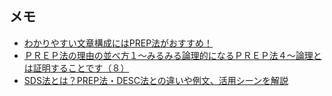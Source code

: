 ## メモ
- [わかりやすい文章構成にはPREP法がおすすめ！](https://tech-camp.in/note/careerchange/53916/)
- [ＰＲＥＰ法の理由の並べ方１～みるみる論理的になるＰＲＥＰ法４～論理とは証明することです（８）](https://concept-trade.net/copywriting/marketing/idea/logic/2015111001.html)
- [SDS法とは？PREP法・DESC法との違いや例文、活用シーンを解説]()